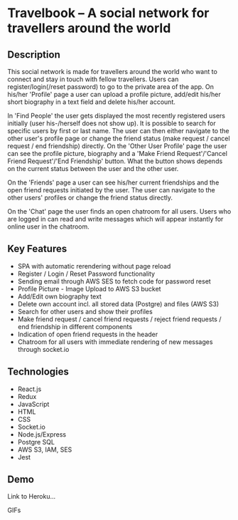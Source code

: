 # Travelbook &ndash; A social network for travellers around the world

## Description

This social network is made for travellers around the world who want to connect and stay in touch with fellow travellers. Users can register/login(/reset password) to go to the private area of the app. On his/her 'Profile' page a user can upload a profile picture, add/edit his/her short biography in a text field and delete his/her account.

In 'Find People' the user gets displayed the most recently registered users initially (user his-/herself does not show up). It is possible to search for specific users by first or last name. The user can then either navigate to the other user's profile page or change the friend status (make request / cancel request / end friendship) directly. On the 'Other User Profile' page the user can see the profile picture, biography and a 'Make Friend Request'/'Cancel Friend Request'/'End Friendship' button. What the button shows depends on the current status between the user and the other user.

On the 'Friends' page a user can see his/her current friendships and the open friend requests initiated by the user. The user can navigate to the other users' profiles or change the friend status directly.

On the 'Chat' page the user finds an open chatroom for all users. Users who are logged in can read and write messages which will appear instantly for online user in the chatroom.

## Key Features

-   SPA with automatic rerendering without page reload
-   Register / Login / Reset Password functionality
-   Sending email through AWS SES to fetch code for password reset
-   Profile Picture - Image Upload to AWS S3 bucket
-   Add/Edit own biography text
-   Delete own account incl. all stored data (Postgre) and files (AWS S3)
-   Search for other users and show their profiles
-   Make friend request / cancel friend requests / reject friend requests / end friendship in different components
-   Indication of open friend requests in the header
-   Chatroom for all users with immediate rendering of new messages through socket.io

## Technologies

-   React.js
-   Redux
-   JavaScript
-   HTML
-   CSS
-   Socket.io
-   Node.js/Express
-   Postgre SQL
-   AWS S3, IAM, SES
-   Jest

## Demo

Link to Heroku...

GIFs
